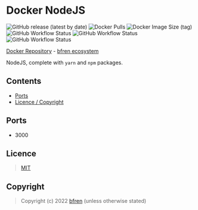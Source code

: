 # Docker NodeJS

![GitHub release (latest by date)](https://img.shields.io/github/v/release/bfren/docker-nginx-webdav) ![Docker Pulls](https://img.shields.io/docker/pulls/bfren/nginx-webdav?label=pulls) ![Docker Image Size (tag)](https://img.shields.io/docker/image-size/bfren/nginx-webdav/latest?label=size)<br/>
![GitHub Workflow Status](https://img.shields.io/github/workflow/status/bfren/docker-node/dev-14?label=14) ![GitHub Workflow Status](https://img.shields.io/github/workflow/status/bfren/docker-node/dev-16?label=16) ![GitHub Workflow Status](https://img.shields.io/github/workflow/status/bfren/docker-node/dev-17?label=17)

[Docker Repository](https://hub.docker.com/r/bfren/nginx-webdav) - [bfren ecosystem](https://github.com/bfren/docker)

NodeJS, complete with `yarn` and `npm` packages.

## Contents

* [Ports](#ports)
* [Licence / Copyright](#licence)

## Ports

* 3000

## Licence

> [MIT](https://mit.bfren.dev/2022)

## Copyright

> Copyright (c) 2022 [bfren](https://bfren.dev) (unless otherwise stated)

